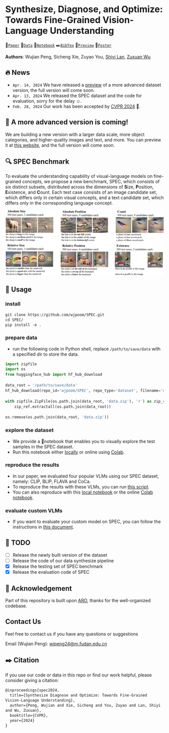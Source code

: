 # Synthesize, Diagnose, and Optimize: Towards Fine-Grained Vision-Language Understanding

 :bookmark_tabs:[`Paper`](https://arxiv.org/abs/2312.00081) 
 :file_folder:[`Data`](https://huggingface.co/datasets/wjpoom/SPEC) 
 :orange_book:[`Notebook`](https://github.com/wjpoom/SPEC/tree/main/notebooks) 
 :black_nib:[`BibTex`](#black_nib-citation) 
 :rocket:[`Preview`](https://wjpoom.github.io/preview/)
 :scroll:[`Poster`](https://github.com/wjpoom/SPEC/blob/main/assets/poster-v2.pdf)

**Authors**: Wujian Peng, Sicheng Xie, Zuyao You, [Shiyi Lan](https://voidrank.github.io/), [Zuxuan Wu](https://zxwu.azurewebsites.net/)

## :fire: News
* `Apr. 14, 2024` We have released a [preview](https://wjpoom.github.io/preview/) of a more advanced dataset version, the full version will come soon.
* `Apr. 13, 2024` We released the SPEC dataset and the code for evaluation, sorry for the delay :relaxed:.
* `Feb. 28, 2024` Our work has been accepted by [CVPR 2024](https://cvpr.thecvf.com/) :tada:.

## :rocket: A more advanced version is coming!
We are building a new version with a larger data scale, more object categories, and higher-quality images and text, and more. 
You can preview it at [this website](https://wjpoom.github.io/preview/), and the full version will come soon.

## :mag: SPEC Benchmark
To evaluate the understanding capability of visual-language models on fine-grained concepts, we propose a new benchmark, SPEC, 
which consists of six distinct subsets, distributed across the dimensions of **S**ize, **P**osition, **E**xistence, and **C**ount.
Each test case consists of an image candidate set, which differs only in certain visual concepts, and a text candidate set, 
which differs only in the corresponding language concept.
<p align="center">
<img src="assets/spec_overview.png" width="720px"/>  
<be>
</p>

## :wrench: Usage
### install
``` shell
git clone https://github.com/wjpoom/SPEC.git
cd SPEC/
pip install -e .
```
### prepare data
* run the following code in Python shell, replace `/path/to/save/data` with a specified dir to store the data.
```python
import zipfile
import os
from huggingface_hub import hf_hub_download

data_root = '/path/to/save/data'
hf_hub_download(repo_id='wjpoom/SPEC', repo_type='dataset', filename='data.zip', local_dir=data_root)

with zipfile.ZipFile(os.path.join(data_root, 'data.zip'), 'r') as zip_ref:
    zip_ref.extractall(os.path.join(data_root))
    
os.remove(os.path.join(data_root, 'data.zip'))
```
### explore the dataset
* We provide a 📓notebook that enables you to visually explore the test samples in the SPEC dataset.
* Run this notebook either [locally](https://github.com/wjpoom/SPEC/blob/main/notebooks/explore_spec_local.ipynb) or online using [Colab](https://colab.research.google.com/github/wjpoom/SPEC/blob/main/notebooks/explore_spec_colab.ipynb).

### reproduce the results
* In our paper, we evaluated four popular VLMs using our SPEC dataset, namely: CLIP, BLIP, FLAVA and CoCa.
* To reproduce the results with these VLMs, you can run [this script](https://github.com/wjpoom/SPEC/blob/main/spec/run_eval.sh).
* You can also reproduce with this [local notebook](https://github.com/wjpoom/SPEC/blob/main/notebooks/evaluate_example_local.ipynb) or the online [Colab notebook](https://colab.research.google.com/github/wjpoom/SPEC/blob/main/notebooks/evaluate_example_colab.ipynb).

### evaluate custom VLMs
* If you want to evaluate your custom model on SPEC, you can follow the instructions in [this document](https://github.com/wjpoom/SPEC/blob/main/docs/evaluate_custom_model.md).

## :memo: TODO
- [ ] Release the newly built version of the dataset
- [ ] Release the code of our data synthesize pipeline
- [x] Release the testing set of SPEC benchmark
- [x] Release the evaluation code of SPEC

## :clap: Acknowledgement
Part of this repository is built upon [ARO](https://github.com/mertyg/vision-language-models-are-bows), thanks for the well-organized codebase.

## Contact Us
Feel free to contact us if you have any questions or suggestions 

Email (Wujian Peng): wjpeng24@m.fudan.edu.cn

## :black_nib: Citation
If you use our code or data in this repo or find our work helpful, please consider giving a citation:

```
@inproceedings{spec2024,
  title={Synthesize Diagnose and Optimize: Towards Fine-Grained Vision-Language Understanding},
  author={Peng, Wujian and Xie, Sicheng and You, Zuyao and Lan, Shiyi and Wu, Zuxuan},
  booktitle={CVPR},
  year={2024}
}
```
